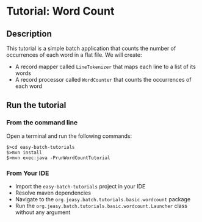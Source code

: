 # Tutorial: Word Count

## Description

This tutorial is a simple batch application that counts the number of occurrences of each word in a flat file. We will create:

* A record mapper called `LineTokenizer` that maps each line to a list of its words
* A record processor called `WordCounter` that counts the occurrences of each word

## Run the tutorial

### From the command line

Open a terminal and run the following commands:

```
$>cd easy-batch-tutorials
$>mvn install
$>mvn exec:java -PrunWordCountTutorial
```

### From Your IDE

* Import the `easy-batch-tutorials` project in your IDE
* Resolve maven dependencies
* Navigate to the `org.jeasy.batch.tutorials.basic.wordcount` package
* Run the `org.jeasy.batch.tutorials.basic.wordcount.Launcher` class without any argument
